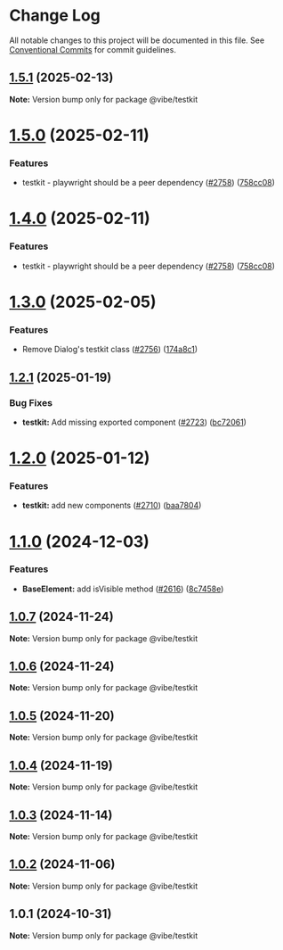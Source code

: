 # Change Log

All notable changes to this project will be documented in this file.
See [Conventional Commits](https://conventionalcommits.org) for commit guidelines.

## [1.5.1](https://github.com/mondaycom/vibe/compare/@vibe/testkit@1.5.0...@vibe/testkit@1.5.1) (2025-02-13)

**Note:** Version bump only for package @vibe/testkit





# [1.5.0](https://github.com/mondaycom/vibe/compare/@vibe/testkit@1.3.0...@vibe/testkit@1.5.0) (2025-02-11)


### Features

* testkit - playwright should be a peer dependency ([#2758](https://github.com/mondaycom/vibe/issues/2758)) ([758cc08](https://github.com/mondaycom/vibe/commit/758cc0835576076cd8c323a24f3db8fe2a5ba812))





# [1.4.0](https://github.com/mondaycom/vibe/compare/@vibe/testkit@1.3.0...@vibe/testkit@1.4.0) (2025-02-11)


### Features

* testkit - playwright should be a peer dependency ([#2758](https://github.com/mondaycom/vibe/issues/2758)) ([758cc08](https://github.com/mondaycom/vibe/commit/758cc0835576076cd8c323a24f3db8fe2a5ba812))





# [1.3.0](https://github.com/mondaycom/vibe/compare/@vibe/testkit@1.2.1...@vibe/testkit@1.3.0) (2025-02-05)


### Features

* Remove Dialog's testkit class ([#2756](https://github.com/mondaycom/vibe/issues/2756)) ([174a8c1](https://github.com/mondaycom/vibe/commit/174a8c1309a42004c4bc5ef0f0931a5df159f1cb))





## [1.2.1](https://github.com/mondaycom/vibe/compare/@vibe/testkit@1.2.0...@vibe/testkit@1.2.1) (2025-01-19)


### Bug Fixes

* **testkit:** Add missing exported component ([#2723](https://github.com/mondaycom/vibe/issues/2723)) ([bc72061](https://github.com/mondaycom/vibe/commit/bc720614d34dc5acef0955047c2469d4564d0345))





# [1.2.0](https://github.com/mondaycom/vibe/compare/@vibe/testkit@1.1.0...@vibe/testkit@1.2.0) (2025-01-12)


### Features

* **testkit:** add new components ([#2710](https://github.com/mondaycom/vibe/issues/2710)) ([baa7804](https://github.com/mondaycom/vibe/commit/baa780423e66cb010a9430648a7019d13d51253f))





# [1.1.0](https://github.com/mondaycom/vibe/compare/@vibe/testkit@1.0.7...@vibe/testkit@1.1.0) (2024-12-03)


### Features

* **BaseElement:** add isVisible method ([#2616](https://github.com/mondaycom/vibe/issues/2616)) ([8c7458e](https://github.com/mondaycom/vibe/commit/8c7458eb694aed0c9e740abae668968eb063d40f))





## [1.0.7](https://github.com/mondaycom/vibe/compare/@vibe/testkit@1.0.6...@vibe/testkit@1.0.7) (2024-11-24)

**Note:** Version bump only for package @vibe/testkit





## [1.0.6](https://github.com/mondaycom/vibe/compare/@vibe/testkit@1.0.5...@vibe/testkit@1.0.6) (2024-11-24)

**Note:** Version bump only for package @vibe/testkit





## [1.0.5](https://github.com/mondaycom/vibe/compare/@vibe/testkit@1.0.4...@vibe/testkit@1.0.5) (2024-11-20)

**Note:** Version bump only for package @vibe/testkit





## [1.0.4](https://github.com/mondaycom/vibe/compare/@vibe/testkit@1.0.3...@vibe/testkit@1.0.4) (2024-11-19)

**Note:** Version bump only for package @vibe/testkit





## [1.0.3](https://github.com/mondaycom/vibe/compare/@vibe/testkit@1.0.2...@vibe/testkit@1.0.3) (2024-11-14)

**Note:** Version bump only for package @vibe/testkit





## [1.0.2](https://github.com/mondaycom/vibe/compare/@vibe/testkit@1.0.1...@vibe/testkit@1.0.2) (2024-11-06)

**Note:** Version bump only for package @vibe/testkit





## 1.0.1 (2024-10-31)

**Note:** Version bump only for package @vibe/testkit
